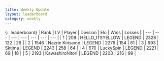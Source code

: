```yaml
---
title: Weekly Update
layout: leaderboard
category: weekly
---
```


{: .leaderboard}
| Rank | LV | Player | Division | Elo | Wins | Losses |
| --- | --- | --- | --- | --- | --- | --- |
| <span data-change="12">1</span> | 208 | <span title="ID: 528147">HELLO_ITSYELLOW</span> | LEGEND | <span data-change="255">2328</span> | <span data-change="70">122</span> | <span data-change="6">29</span> |
| <span data-change="0">2</span> | 1546 | <span title="ID: 315148">Nazrin Kirisame</span> | LEGEND | <span data-change="19">2276</span> | <span data-change="9">154</span> | <span data-change="1">61</span> |
| <span data-change="-2">3</span> | 993 | <span title="ID: 353063">Sktima</span> | LEGEND | <span data-change="-57">2243</span> | <span data-change="6">258</span> | <span data-change="5">64</span> |
| <span data-change="-1">4</span> | 970 | <span title="ID: 498412">LuckySpin</span> | LEGEND | <span data-change="37">2221</span> | <span data-change="9">69</span> | <span data-change="1">18</span> |
| <span data-change="0">5</span> | 2193 | <span title="ID: 164871">KawashiroNitori</span> | LEGEND | <span data-change="76">2203</span> | <span data-change="53">216</span> | <span data-change="16">99</span> |
